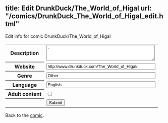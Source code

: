 title: Edit DrunkDuck/The_World_of_Higal
url: "/comics/DrunkDuck_The_World_of_Higal_edit.html"
---
Edit info for comic DrunkDuck/The_World_of_Higal

<form name="comic" action="http://gaepostmail.appspot.com/comic/" method="post">
<table class="comicinfo">
<tr>
<th>Description</th><td><textarea name="description" cols="40" rows="3">-</textarea></td>
</tr>
<tr>
<th>Website</th><td><input type="text" name="url" value="http://www.drunkduck.com/The_World_of_Higal/" size="40"/></td>
</tr>
<tr>
<th>Genre</th><td><input type="text" name="genre" value="Other" size="40"/></td>
</tr>
<tr>
<th>Language</th><td><input type="text" name="language" value="English" size="40"/></td>
</tr>
<tr>
<th>Adult content</th><td><input type="checkbox" name="adult" value="adult" /></td>
</tr>
<tr>
<th></th><td>
<input type="hidden" name="comic" value="DrunkDuck_The_World_of_Higal" />
<input type="submit" name="submit" value="Submit" />
</td>
</tr>
</table>
</form>

Back to the [comic](DrunkDuck_The_World_of_Higal.html).
